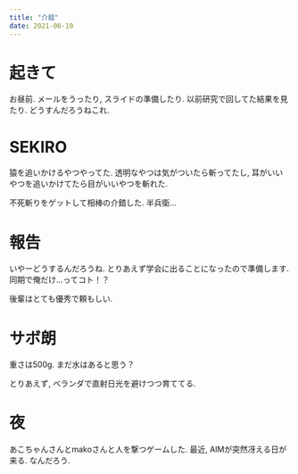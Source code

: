 ```yaml
---
title: "介錯"
date: 2021-06-10
---
```


# 起きて
お昼前. メールをうったり, スライドの準備したり. 以前研究で回してた結果を見たり. どうすんだろうねこれ.

# SEKIRO
猿を追いかけるやつやってた. 透明なやつは気がついたら斬ってたし, 耳がいいやつを追いかけてたら目がいいやつを斬れた.

不死斬りをゲットして相棒の介錯した. 半兵衛...

# 報告
いやーどうするんだろうね. とりあえず学会に出ることになったので準備します. 同期で俺だけ...ってコト！？

後輩はとても優秀で頼もしい.

# サボ朗
重さは500g. まだ水はあると思う？

とりあえず, ベランダで直射日光を避けつつ育ててる.

# 夜
あこちゃんさんとmakoさんと人を撃つゲームした. 最近, AIMが突然冴える日が来る. なんだろう.